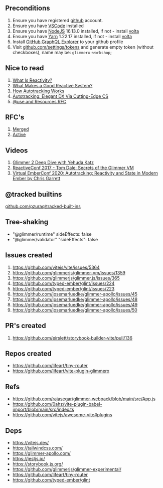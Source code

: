 ## Preconditions

1. Ensure you have registered [github](http://github.com/) account.
1. Ensure you have [VSCode](https://code.visualstudio.com/download) installed
1. Ensure you have [NodeJS](https://nodejs.org/en/) 16.13.0 installed, if not - install [volta](https://volta.sh/)
1. Ensure you have [Yarn](https://yarnpkg.com/) 1.22.17 installed, if not - install [volta](https://volta.sh/)
1. Install [GitHub GraphQL Explorer](https://docs.github.com/en/graphql/overview/explorer) to your github profile
1. Visit [github.com/settings/tokens](https://github.com/settings/tokens) and generate empty token (without checkboxes), name may be: `glimmerx-workshop`;

## Nice to read
1. [What Is Reactivity?](https://www.pzuraq.com/what-is-reactivity/)
1. [What Makes a Good Reactive System?](https://www.pzuraq.com/what-makes-a-good-reactive-system/)
1. [How Autotracking Works](https://www.pzuraq.com/how-autotracking-works/)
1. [Autotracking: Elegant DX Via Cutting-Edge CS](https://v5.chriskrycho.com/journal/autotracking-elegant-dx-via-cutting-edge-cs/)
1. [@use and Resources RFC](https://www.pzuraq.com/introducing-use/)

## RFC's

1. [Merged](https://emberjs.github.io/rfcs/)
1. [Active](https://github.com/emberjs/rfcs/pulls)

## Videos

1. [Glimmer 2 Deep Dive with Yehuda Katz](https://www.youtube.com/watch?v=vL8sCi1Bv6E)
1. [ReactiveConf 2017 - Tom Dale: Secrets of the Glimmer VM](https://www.youtube.com/watch?v=nXCSloXZ-wc)
1. [Virtual EmberConf 2020: Autotracking: Reactivity and State in Modern Ember by Chris Garrett
](https://www.youtube.com/watch?v=HDBSU2HCLbU)
## @tracked builtins

[github.com/pzuraq/tracked-built-ins](https://github.com/pzuraq/tracked-built-ins)

## Tree-shaking

* "@glimmer/runtime" sideEffects: false
* "@glimmer/validator"  "sideEffects": false


## Issues created

 1. https://github.com/vitejs/vite/issues/5364
 1. https://github.com/glimmerjs/glimmer-vm/issues/1359
 1. https://github.com/glimmerjs/glimmer.js/issues/365
 1. https://github.com/typed-ember/glint/issues/224
 1. https://github.com/typed-ember/glint/issues/223
 1. https://github.com/josemarluedke/glimmer-apollo/issues/45
 1. https://github.com/josemarluedke/glimmer-apollo/issues/48
 1. https://github.com/josemarluedke/glimmer-apollo/issues/49
 1. https://github.com/josemarluedke/glimmer-apollo/issues/50


## PR's created

 1. https://github.com/eirslett/storybook-builder-vite/pull/136


## Repos created

* https://github.com/lifeart/tiny-router
* https://github.com/lifeart/vite-plugin-glimmerx


## Refs

* https://github.com/rajasegar/glimmer-webpack/blob/main/src/App.js
* https://github.com/0ahz/vite-plugin-babel-import/blob/main/src/index.ts
* https://github.com/vitejs/awesome-vite#plugins



## Deps

* https://vitejs.dev/
* https://tailwindcss.com/
* https://glimmer-apollo.com/
* https://jestjs.io/
* https://storybook.js.org/
* https://github.com/glimmerjs/glimmer-experimental/
* https://github.com/lifeart/tiny-router
* https://github.com/typed-ember/glint